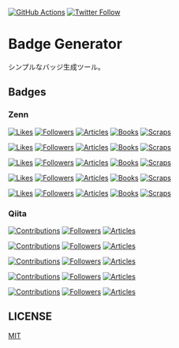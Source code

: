 [![GitHub Actions](https://github.com/koki-develop/badge-generator/actions/workflows/main.yml/badge.svg)](https://github.com/koki-develop/badge-generator/actions/workflows/main.yml)
[![Twitter Follow](https://img.shields.io/twitter/follow/koki_develop?style=social)](https://twitter.com/koki_develop)

# Badge Generator

シンプルなバッジ生成ツール。

## Badges

### Zenn

[![Likes](https://badgen.org/img/zenn/kou_pg_0131/likes?style=plastic)](https://zenn.dev/kou_pg_0131)
[![Followers](https://badgen.org/img/zenn/kou_pg_0131/followers?style=plastic)](https://zenn.dev/kou_pg_0131)
[![Articles](https://badgen.org/img/zenn/kou_pg_0131/articles?style=plastic)](https://zenn.dev/kou_pg_0131)
[![Books](https://badgen.org/img/zenn/kou_pg_0131/books?style=plastic)](https://zenn.dev/kou_pg_0131?tab=books)
[![Scraps](https://badgen.org/img/zenn/kou_pg_0131/scraps?style=plastic)](https://zenn.dev/kou_pg_0131?tab=scraps)

[![Likes](https://badgen.org/img/zenn/kou_pg_0131/likes?style=flat)](https://zenn.dev/kou_pg_0131)
[![Followers](https://badgen.org/img/zenn/kou_pg_0131/followers?style=flat)](https://zenn.dev/kou_pg_0131)
[![Articles](https://badgen.org/img/zenn/kou_pg_0131/articles?style=flat)](https://zenn.dev/kou_pg_0131)
[![Books](https://badgen.org/img/zenn/kou_pg_0131/books?style=flat)](https://zenn.dev/kou_pg_0131?tab=books)
[![Scraps](https://badgen.org/img/zenn/kou_pg_0131/scraps?style=flat)](https://zenn.dev/kou_pg_0131?tab=scraps)

[![Likes](https://badgen.org/img/zenn/kou_pg_0131/likes?style=flat-square)](https://zenn.dev/kou_pg_0131)
[![Followers](https://badgen.org/img/zenn/kou_pg_0131/followers?style=flat-square)](https://zenn.dev/kou_pg_0131)
[![Articles](https://badgen.org/img/zenn/kou_pg_0131/articles?style=flat-square)](https://zenn.dev/kou_pg_0131)
[![Books](https://badgen.org/img/zenn/kou_pg_0131/books?style=flat-square)](https://zenn.dev/kou_pg_0131?tab=books)
[![Scraps](https://badgen.org/img/zenn/kou_pg_0131/scraps?style=flat-square)](https://zenn.dev/kou_pg_0131?tab=scraps)

[![Likes](https://badgen.org/img/zenn/kou_pg_0131/likes?style=social)](https://zenn.dev/kou_pg_0131)
[![Followers](https://badgen.org/img/zenn/kou_pg_0131/followers?style=social)](https://zenn.dev/kou_pg_0131)
[![Articles](https://badgen.org/img/zenn/kou_pg_0131/articles?style=social)](https://zenn.dev/kou_pg_0131)
[![Books](https://badgen.org/img/zenn/kou_pg_0131/books?style=social)](https://zenn.dev/kou_pg_0131?tab=books)
[![Scraps](https://badgen.org/img/zenn/kou_pg_0131/scraps?style=social)](https://zenn.dev/kou_pg_0131?tab=scraps)

[![Likes](https://badgen.org/img/zenn/kou_pg_0131/likes?style=for-the-badge)](https://zenn.dev/kou_pg_0131)
[![Followers](https://badgen.org/img/zenn/kou_pg_0131/followers?style=for-the-badge)](https://zenn.dev/kou_pg_0131)
[![Articles](https://badgen.org/img/zenn/kou_pg_0131/articles?style=for-the-badge)](https://zenn.dev/kou_pg_0131)
[![Books](https://badgen.org/img/zenn/kou_pg_0131/books?style=for-the-badge)](https://zenn.dev/kou_pg_0131?tab=books)
[![Scraps](https://badgen.org/img/zenn/kou_pg_0131/scraps?style=for-the-badge)](https://zenn.dev/kou_pg_0131?tab=scraps)

### Qiita

[![Contributions](https://badgen.org/img/qiita/koki_develop/contributions?style=plastic)](https://qiita.com/koki_develop)
[![Followers](https://badgen.org/img/qiita/koki_develop/followers?style=plastic)](https://qiita.com/koki_develop)
[![Articles](https://badgen.org/img/qiita/koki_develop/articles?style=plastic)](https://qiita.com/koki_develop)

[![Contributions](https://badgen.org/img/qiita/koki_develop/contributions?style=flat)](https://qiita.com/koki_develop)
[![Followers](https://badgen.org/img/qiita/koki_develop/followers?style=flat)](https://qiita.com/koki_develop)
[![Articles](https://badgen.org/img/qiita/koki_develop/articles?style=flat)](https://qiita.com/koki_develop)

[![Contributions](https://badgen.org/img/qiita/koki_develop/contributions?style=flat-square)](https://qiita.com/koki_develop)
[![Followers](https://badgen.org/img/qiita/koki_develop/followers?style=flat-square)](https://qiita.com/koki_develop)
[![Articles](https://badgen.org/img/qiita/koki_develop/articles?style=flat-square)](https://qiita.com/koki_develop)

[![Contributions](https://badgen.org/img/qiita/koki_develop/contributions?style=social)](https://qiita.com/koki_develop)
[![Followers](https://badgen.org/img/qiita/koki_develop/followers?style=social)](https://qiita.com/koki_develop)
[![Articles](https://badgen.org/img/qiita/koki_develop/articles?style=social)](https://qiita.com/koki_develop)

[![Contributions](https://badgen.org/img/qiita/koki_develop/contributions?style=for-the-badge)](https://qiita.com/koki_develop)
[![Followers](https://badgen.org/img/qiita/koki_develop/followers?style=for-the-badge)](https://qiita.com/koki_develop)
[![Articles](https://badgen.org/img/qiita/koki_develop/articles?style=for-the-badge)](https://qiita.com/koki_develop)

## LICENSE

[MIT](./LICENSE)
